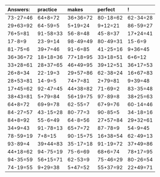 | Answers: | practice | makes | perfect | ! |
| :--- | :--- | :--- | :--- | :--- |
| 73-27=46 | 64+8=72 | 36+36=72 | 80-18=62 | 62-34=28 | 
| 29+63=92 | 64-59=5 | 5+19=24 | 9+12=21 | 86-59=27 | 
| 76+5=81 | 91-58=33 | 56-8=48 | 45-8=37 | 17+24=41 | 
| 17-8=9 | 23-9=14 | 98-49=49 | 80-49=31 | 15-6=9 | 
| 81-75=6 | 39+7=46 | 91-6=85 | 41-25=16 | 9+36=45 | 
| 36+36=72 | 18+18=36 | 77+18=95 | 33+18=51 | 6+6=12 | 
| 33+28=61 | 28+37=65 | 46+49=95 | 39+12=51 | 36+17=53 | 
| 26+8=34 | 22-19=3 | 29+57=86 | 62-38=24 | 16+67=83 | 
| 28+53=81 | 14-9=5 | 74+7=81 | 2+79=81 | 9+39=48 | 
| 17+45=62 | 92-47=45 | 44+38=82 | 71-69=2 | 83-35=48 | 
| 38+43=81 | 5+79=84 | 56+19=75 | 97-89=8 | 38+25=63 | 
| 64+8=72 | 69+9=78 | 62-55=7 | 67+9=76 | 60-14=46 | 
| 84-27=57 | 43-15=28 | 80-77=3 | 90-85=5 | 34-18=16 | 
| 84+8=92 | 55-6=49 | 64-8=56 | 27+57=84 | 29+32=61 | 
| 34+9=43 | 91-78=13 | 65+7=72 | 87-78=9 | 54-9=45 | 
| 78-59=19 | 7+8=15 | 90-15=75 | 16+38=54 | 62-49=13 | 
| 93-89=4 | 39+44=83 | 35-17=18 | 91-19=72 | 37+49=86 | 
| 44+18=62 | 94-75=19 | 75-6=69 | 68+6=74 | 78+17=95 | 
| 94-35=59 | 56+15=71 | 62-53=9 | 75-46=29 | 80-26=54 | 
| 74-19=55 | 9+29=38 | 5+47=52 | 55+37=92 | 22+49=71 | 
